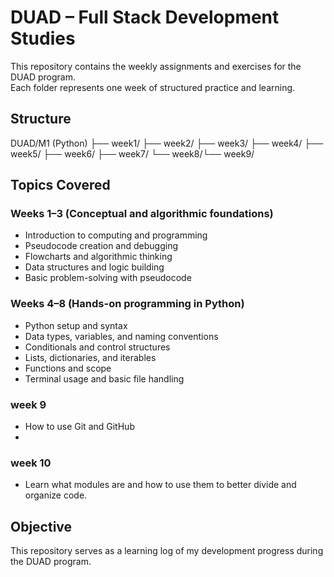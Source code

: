 # DUAD – Full Stack Development Studies

This repository contains the weekly assignments and exercises for the DUAD program.  
Each folder represents one week of structured practice and learning.

## Structure
DUAD/M1 (Python) ├── week1/ ├── week2/ ├── week3/ ├── week4/ ├── week5/ ├── week6/ ├── week7/ └── week8/└── week9/

## Topics Covered

### Weeks 1–3 (Conceptual and algorithmic foundations)
- Introduction to computing and programming
- Pseudocode creation and debugging
- Flowcharts and algorithmic thinking
- Data structures and logic building
- Basic problem-solving with pseudocode

### Weeks 4–8 (Hands-on programming in Python)
- Python setup and syntax
- Data types, variables, and naming conventions
- Conditionals and control structures
- Lists, dictionaries, and iterables
- Functions and scope
- Terminal usage and basic file handling
### week 9
- How to use Git and GitHub
- 
### week 10 
- Learn what modules are and how to use them to better divide and organize code.
  
## Objective
This repository serves as a learning log of my development progress during the DUAD program.
